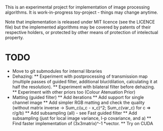 This is an experimental project for implementation of image processing algorithms. It is work-in-progress toy-project - things may change anytime.

Note that implementation is released under MIT licence (see the LICENCE file) but the implemented algorithms may be covered by patents of their respective holders, or protected by other means of protection of intelectual property.


# TODO

* Move to git submodules for internal libraries
* Dehazing:
** Experiment with postprocessing of transmission map (multiple passes of guided filter, additional blur/dilation, calculating it at half the resolution).
** Experiment with bilateral filter before dehazing.
** Experiment with other priors too (Colour Atenuation Prior)
* Matting (guided filter)
** Add iterations
** Add support for single channel image
** Add simpler RGB matting and check the quality (without matrix inverse -> Sum_c(u_c - x_c)^2; Sum_c(var_c) for c => r/g/b)
** Add subsampling (all) - see Fast guided filter
** Add subsampling (just for local image variance, I-p covariance, and a)
** Find faster implementation of (3x3matrix)^-1 *vector.
** Try on CUDA

